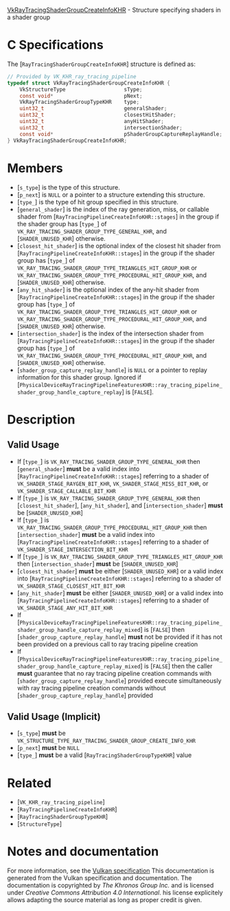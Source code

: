 [VkRayTracingShaderGroupCreateInfoKHR](https://www.khronos.org/registry/vulkan/specs/1.3-extensions/man/html/VkRayTracingShaderGroupCreateInfoKHR.html) - Structure specifying shaders in a shader group

# C Specifications
The [`RayTracingShaderGroupCreateInfoKHR`] structure is defined as:
```c
// Provided by VK_KHR_ray_tracing_pipeline
typedef struct VkRayTracingShaderGroupCreateInfoKHR {
    VkStructureType                   sType;
    const void*                       pNext;
    VkRayTracingShaderGroupTypeKHR    type;
    uint32_t                          generalShader;
    uint32_t                          closestHitShader;
    uint32_t                          anyHitShader;
    uint32_t                          intersectionShader;
    const void*                       pShaderGroupCaptureReplayHandle;
} VkRayTracingShaderGroupCreateInfoKHR;
```

# Members
- [`s_type`] is the type of this structure.
- [`p_next`] is `NULL` or a pointer to a structure extending this structure.
- [`type_`] is the type of hit group specified in this structure.
- [`general_shader`] is the index of the ray generation, miss, or callable shader from [`RayTracingPipelineCreateInfoKHR::stages`] in the group if the shader group has [`type_`] of `VK_RAY_TRACING_SHADER_GROUP_TYPE_GENERAL_KHR`, and [`SHADER_UNUSED_KHR`] otherwise.
- [`closest_hit_shader`] is the optional index of the closest hit shader from [`RayTracingPipelineCreateInfoKHR::stages`] in the group if the shader group has [`type_`] of `VK_RAY_TRACING_SHADER_GROUP_TYPE_TRIANGLES_HIT_GROUP_KHR` or `VK_RAY_TRACING_SHADER_GROUP_TYPE_PROCEDURAL_HIT_GROUP_KHR`, and [`SHADER_UNUSED_KHR`] otherwise.
- [`any_hit_shader`] is the optional index of the any-hit shader from [`RayTracingPipelineCreateInfoKHR::stages`] in the group if the shader group has [`type_`] of `VK_RAY_TRACING_SHADER_GROUP_TYPE_TRIANGLES_HIT_GROUP_KHR` or `VK_RAY_TRACING_SHADER_GROUP_TYPE_PROCEDURAL_HIT_GROUP_KHR`, and [`SHADER_UNUSED_KHR`] otherwise.
- [`intersection_shader`] is the index of the intersection shader from [`RayTracingPipelineCreateInfoKHR::stages`] in the group if the shader group has [`type_`] of `VK_RAY_TRACING_SHADER_GROUP_TYPE_PROCEDURAL_HIT_GROUP_KHR`, and [`SHADER_UNUSED_KHR`] otherwise.
- [`shader_group_capture_replay_handle`] is `NULL` or a pointer to replay information for this shader group. Ignored if [`PhysicalDeviceRayTracingPipelineFeaturesKHR::ray_tracing_pipeline_shader_group_handle_capture_replay`] is [`FALSE`].

# Description
## Valid Usage
-    If [`type_`] is `VK_RAY_TRACING_SHADER_GROUP_TYPE_GENERAL_KHR` then [`general_shader`] **must**  be a valid index into [`RayTracingPipelineCreateInfoKHR::stages`] referring to a shader of `VK_SHADER_STAGE_RAYGEN_BIT_KHR`, `VK_SHADER_STAGE_MISS_BIT_KHR`, or `VK_SHADER_STAGE_CALLABLE_BIT_KHR`
-    If [`type_`] is `VK_RAY_TRACING_SHADER_GROUP_TYPE_GENERAL_KHR` then [`closest_hit_shader`], [`any_hit_shader`], and [`intersection_shader`] **must**  be [`SHADER_UNUSED_KHR`]
-    If [`type_`] is `VK_RAY_TRACING_SHADER_GROUP_TYPE_PROCEDURAL_HIT_GROUP_KHR` then [`intersection_shader`] **must**  be a valid index into [`RayTracingPipelineCreateInfoKHR::stages`] referring to a shader of `VK_SHADER_STAGE_INTERSECTION_BIT_KHR`
-    If [`type_`] is `VK_RAY_TRACING_SHADER_GROUP_TYPE_TRIANGLES_HIT_GROUP_KHR` then [`intersection_shader`] **must**  be [`SHADER_UNUSED_KHR`]
-  [`closest_hit_shader`] **must**  be either [`SHADER_UNUSED_KHR`] or a valid index into [`RayTracingPipelineCreateInfoKHR::stages`] referring to a shader of `VK_SHADER_STAGE_CLOSEST_HIT_BIT_KHR`
-  [`any_hit_shader`] **must**  be either [`SHADER_UNUSED_KHR`] or a valid index into [`RayTracingPipelineCreateInfoKHR::stages`] referring to a shader of `VK_SHADER_STAGE_ANY_HIT_BIT_KHR`
-    If [`PhysicalDeviceRayTracingPipelineFeaturesKHR::ray_tracing_pipeline_shader_group_handle_capture_replay_mixed`] is [`FALSE`] then [`shader_group_capture_replay_handle`] **must**  not be provided if it has not been provided on a previous call to ray tracing pipeline creation
-    If [`PhysicalDeviceRayTracingPipelineFeaturesKHR::ray_tracing_pipeline_shader_group_handle_capture_replay_mixed`] is [`FALSE`] then the caller  **must**  guarantee that no ray tracing pipeline creation commands with [`shader_group_capture_replay_handle`] provided execute simultaneously with ray tracing pipeline creation commands without [`shader_group_capture_replay_handle`] provided

## Valid Usage (Implicit)
-  [`s_type`] **must**  be `VK_STRUCTURE_TYPE_RAY_TRACING_SHADER_GROUP_CREATE_INFO_KHR`
-  [`p_next`] **must**  be `NULL`
-  [`type_`] **must**  be a valid [`RayTracingShaderGroupTypeKHR`] value

# Related
- [`VK_KHR_ray_tracing_pipeline`]
- [`RayTracingPipelineCreateInfoKHR`]
- [`RayTracingShaderGroupTypeKHR`]
- [`StructureType`]

# Notes and documentation
For more information, see the [Vulkan specification](https://www.khronos.org/registry/vulkan/specs/1.3-extensions/html/vkspec.html)
This documentation is generated from the Vulkan specification and documentation.
The documentation is copyrighted by *The Khronos Group Inc.* and is licensed under *Creative Commons Attribution 4.0 International*.
his license explicitely allows adapting the source material as long as proper credit is given.
        